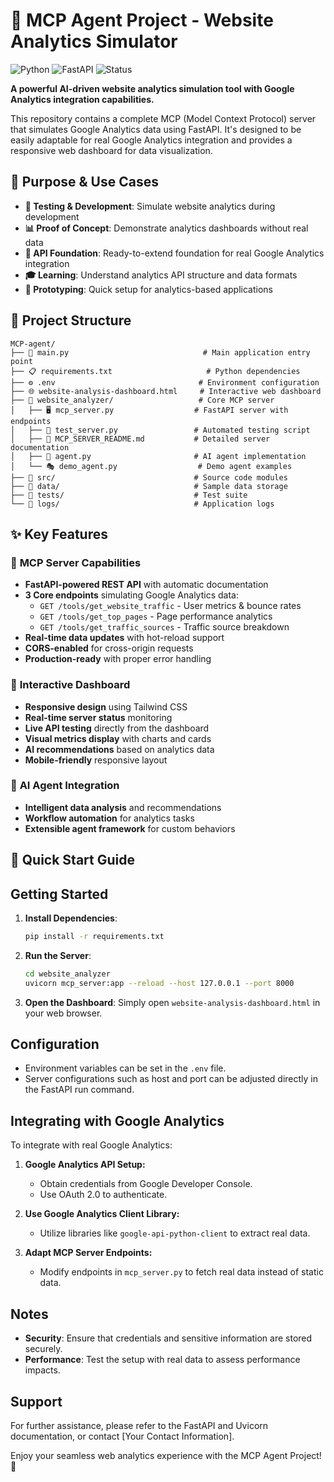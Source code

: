 # 🤖 MCP Agent Project - Website Analytics Simulator

![Python](https://img.shields.io/badge/Python-3.8+-blue.svg)
![FastAPI](https://img.shields.io/badge/FastAPI-0.68+-green.svg)
![Status](https://img.shields.io/badge/Status-Production%20Ready-brightgreen)

**A powerful AI-driven website analytics simulation tool with Google Analytics integration capabilities.**

This repository contains a complete MCP (Model Context Protocol) server that simulates Google Analytics data using FastAPI. It's designed to be easily adaptable for real Google Analytics integration and provides a responsive web dashboard for data visualization.

## 🎯 **Purpose & Use Cases**

- **🧪 Testing & Development**: Simulate website analytics during development
- **📊 Proof of Concept**: Demonstrate analytics dashboards without real data
- **🔌 API Foundation**: Ready-to-extend foundation for real Google Analytics integration
- **🎓 Learning**: Understand analytics API structure and data formats
- **🚀 Prototyping**: Quick setup for analytics-based applications

## 📁 **Project Structure**

```
MCP-agent/
├── 📄 main.py                              # Main application entry point
├── 📋 requirements.txt                     # Python dependencies
├── ⚙️ .env                                # Environment configuration
├── 🌐 website-analysis-dashboard.html     # Interactive web dashboard
├── 📂 website_analyzer/                   # Core MCP server
│   ├── 🖥️ mcp_server.py                  # FastAPI server with endpoints
│   ├── 🧪 test_server.py                 # Automated testing script
│   ├── 📖 MCP_SERVER_README.md           # Detailed server documentation
│   ├── 🤖 agent.py                       # AI agent implementation
│   └── 🎭 demo_agent.py                  # Demo agent examples
├── 📂 src/                               # Source code modules
├── 📂 data/                              # Sample data storage
├── 📂 tests/                             # Test suite
└── 📂 logs/                              # Application logs
```

## ✨ **Key Features**

### 🔄 **MCP Server Capabilities**
- **FastAPI-powered REST API** with automatic documentation
- **3 Core endpoints** simulating Google Analytics data:
  - `GET /tools/get_website_traffic` - User metrics & bounce rates
  - `GET /tools/get_top_pages` - Page performance analytics
  - `GET /tools/get_traffic_sources` - Traffic source breakdown
- **Real-time data updates** with hot-reload support
- **CORS-enabled** for cross-origin requests
- **Production-ready** with proper error handling

### 🎨 **Interactive Dashboard**
- **Responsive design** using Tailwind CSS
- **Real-time server status** monitoring
- **Live API testing** directly from the dashboard
- **Visual metrics display** with charts and cards
- **AI recommendations** based on analytics data
- **Mobile-friendly** responsive layout

### 🤖 **AI Agent Integration**
- **Intelligent data analysis** and recommendations
- **Workflow automation** for analytics tasks
- **Extensible agent framework** for custom behaviors

## 🚀 **Quick Start Guide**

## Getting Started

1. **Install Dependencies**:
   ```bash
   pip install -r requirements.txt
   ```

2. **Run the Server**:
   ```bash
   cd website_analyzer
   uvicorn mcp_server:app --reload --host 127.0.0.1 --port 8000
   ```

3. **Open the Dashboard**:
   Simply open `website-analysis-dashboard.html` in your web browser.

## Configuration

- Environment variables can be set in the `.env` file.
- Server configurations such as host and port can be adjusted directly in the FastAPI run command.

## Integrating with Google Analytics

To integrate with real Google Analytics:

1. **Google Analytics API Setup:**
   - Obtain credentials from Google Developer Console.
   - Use OAuth 2.0 to authenticate.

2. **Use Google Analytics Client Library:**
   - Utilize libraries like `google-api-python-client` to extract real data.

3. **Adapt MCP Server Endpoints:**
   - Modify endpoints in `mcp_server.py` to fetch real data instead of static data.

## Notes

- **Security**: Ensure that credentials and sensitive information are stored securely.
- **Performance**: Test the setup with real data to assess performance impacts.

## Support

For further assistance, please refer to the FastAPI and Uvicorn documentation, or contact [Your Contact Information].

Enjoy your seamless web analytics experience with the MCP Agent Project! 🎉
